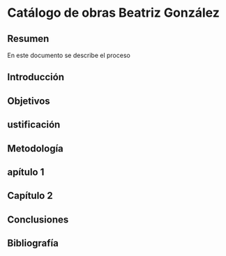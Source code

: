 # Catálogo de obras Beatriz González

## Resumen

En este documento se describe el proceso

## Introducción

## Objetivos

## ustificación

## Metodología

## apítulo 1

## Capítulo 2

## Conclusiones

## Bibliografía
